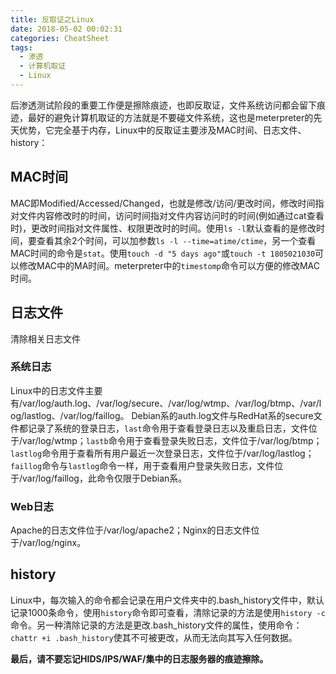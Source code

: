 ```yaml
---
title: 反取证之Linux
date: 2018-05-02 00:02:31
categories: CheatSheet
tags:
  - 渗透
  - 计算机取证
  - Linux
---
```


后渗透测试阶段的重要工作便是擦除痕迹，也即反取证，文件系统访问都会留下痕迹，最好的避免计算机取证的方法就是不要碰文件系统，这也是meterpreter的先天优势，它完全基于内存，Linux中的反取证主要涉及MAC时间、日志文件、history：
## MAC时间
MAC即Modified/Accessed/Changed，也就是修改/访问/更改时间，修改时间指对文件内容修改时的时间，访问时间指对文件内容访问时的时间(例如通过cat查看时)，更改时间指对文件属性、权限更改时的时间。使用`ls -l`默认查看的是修改时间，要查看其余2个时间，可以加参数`ls -l --time=atime/ctime`，另一个查看MAC时间的命令是`stat`。使用`touch -d "5 days ago"`或`touch -t 1805021030`可以修改MAC中的MA时间。meterpreter中的`timestomp`命令可以方便的修改MAC时间。
<!-- more -->
## 日志文件
清除相关日志文件
### 系统日志
Linux中的日志文件主要有/var/log/auth.log、/var/log/secure、/var/log/wtmp、/var/log/btmp、/var/log/lastlog、/var/log/faillog。
Debian系的auth.log文件与RedHat系的secure文件都记录了系统的登录日志，`last`命令用于查看登录日志以及重启日志，文件位于/var/log/wtmp；`lastb`命令用于查看登录失败日志，文件位于/var/log/btmp；`lastlog`命令用于查看所有用户最近一次登录日志，文件位于/var/log/lastlog；`faillog`命令与`lastlog`命令一样，用于查看用户登录失败日志，文件位于/var/log/faillog，此命令仅限于Debian系。
### Web日志
Apache的日志文件位于/var/log/apache2；Nginx的日志文件位于/var/log/nginx。
## history
Linux中，每次输入的命令都会记录在用户文件夹中的.bash_history文件中，默认记录1000条命令，使用`history`命令即可查看，清除记录的方法是使用`history -c`命令。另一种清除记录的方法是更改.bash_history文件的属性，使用命令：`chattr +i .bash_history`使其不可被更改，从而无法向其写入任何数据。

**最后，请不要忘记HIDS/IPS/WAF/集中的日志服务器的痕迹擦除。**